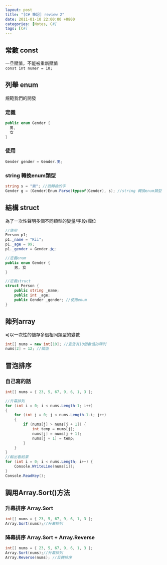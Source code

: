 ```yaml
---
layout: post
title: "[C# 筆記] review 2"
date: 2011-01-10 22:00:00 +0800
categories: [Notes, C#]
tags: [C#]
---
```


## 常數 const
一旦賦值，不能被重新賦值  
`const int numer = 10;`  

## 列舉 enum
規範我們的開發  

### 定義
```c#
public enum Gender {
  男,
  女
}
```

### 使用
```c#
Gender gender = Gender.男;
```

### string 轉換enum類型
```c#
string s = "男"; //欲轉換的字
Gender g = (Gender)Enum.Parse(typeof(Gender), s); //string 轉換enum類型
```

##  結構 struct
為了一次性聲明多個不同類型的變量/字段/欄位  

```c#
//使用
Person p1;
p1._name = "Rii";
p1._age = 99;
p1._gender = Gender.女;

//定義enum
public enum Gender {
    男, 女
}

//定義struct
struct Person {
    public string _name;
    public int _age;
    public Gender _gender; //使用enum
}
```

##  陣列array
可以一次性的儲存多個相同類型的變數
```c#
int[] nums = new int[10]; //宣告有10個數值的陣列
nums[2] = 12; //賦值
```
##  冒泡排序 
### 自己寫的話

```c#
int[] nums = { 23, 5, 67, 9, 6, 1, 3 };

//升幕排列
for (int i = 0; i < nums.Length-1; i++)
{
	for (int j = 0; j < nums.Length-1-i; j++)
	{
		if (nums[j] > nums[j + 1]) {
			int temp = nums[j];
			nums[j] = nums[j + 1];
			nums[j + 1] = temp;
        }
	}
}
//輸出看結果
for (int i = 0; i < nums.Length; i++) {
	Console.WriteLine(nums[i]);
}
Console.ReadKey();
```

## 調用Array.Sort()方法
### 升幕排序 Array.Sort
```c#
int[] nums = { 23, 5, 67, 9, 6, 1, 3 };
Array.Sort(nums);//升幕排列
```

### 降幕排序 Array.Sort + Array.Reverse
```c#
int[] nums = { 23, 5, 67, 9, 6, 1, 3 };
Array.Sort(nums);//升幕排列
Array.Reverse(nums); //反轉排序
```